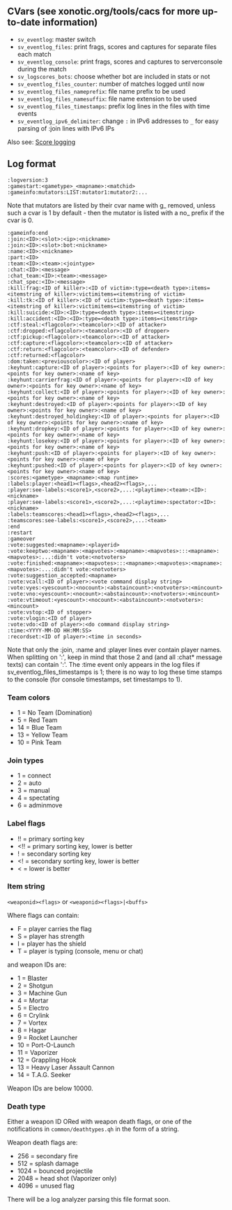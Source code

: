 ## CVars (see xonotic.org/tools/cacs for more up-to-date information)

* `sv_eventlog`: master switch
* `sv_eventlog_files`: print frags, scores and captures for separate files each match
* `sv_eventlog_console`: print frags, scores and captures to serverconsole during the match
* `sv_logscores_bots`: choose whether bot are included in stats or not
* `sv_eventlog_files_counter`: number of matches logged until now
* `sv_eventlog_files_nameprefix`: file name prefix to be used 
* `sv_eventlog_files_namesuffix`: file name extension to be used
* `sv_eventlog_files_timestamps`: prefix log lines in the files with time events
* `sv_eventlog_ipv6_delimiter`: change `:` in IPv6 addresses to `_` for easy parsing of :join lines with IPv6 IPs

Also see: [Score logging](./Score-logging)

## Log format
```
:logversion:3
:gamestart:<gametype>_<mapname>:<matchid>
:gameinfo:mutators:LIST:mutator1:mutator2:...
```
Note that mutators are listed by their cvar name with g_ removed, unless such a cvar is 1 by default - then the mutator is listed with a no_ prefix if the cvar is 0.
```
:gameinfo:end
:join:<ID>:<slot>:<ip>:<nickname>
:join:<ID>:<slot>:bot:<nickname>
:name:<ID>:<nickname>
:part:<ID>
:team:<ID>:<team>:<jointype>
:chat:<ID>:<message>
:chat_team:<ID>:<team>:<message>
:chat_spec:<ID>:<message>
:kill:frag:<ID of killer>:<ID of victim>:type=<death type>:items=<itemstring of killer>:victimitems=<itemstring of victim>
:kill:tk:<ID of killer>:<ID of victim>:type=<death type>:items=<itemstring of killer>:victimitems=<itemstring of victim>
:kill:suicide:<ID>:<ID>:type=<death type>:items=<itemstring>
:kill:accident:<ID>:<ID>:type=<death type>:items=<itemstring>
:ctf:steal:<flagcolor>:<teamcolor>:<ID of attacker>
:ctf:dropped:<flagcolor>:<teamcolor>:<ID of dropper>
:ctf:pickup:<flagcolor>:<teamcolor>:<ID of attacker>
:ctf:capture:<flagcolor>:<teamcolor>:<ID of attacker>
:ctf:return:<flagcolor>:<teamcolor>:<ID of defender>
:ctf:returned:<flagcolor>
:dom:taken:<previouscolor>:<ID of player>
:keyhunt:capture:<ID of player>:<points for player>:<ID of key owner>:<points for key owner>:<name of key>
:keyhunt:carrierfrag:<ID of player>:<points for player>:<ID of key owner>:<points for key owner>:<name of key>
:keyhunt:collect:<ID of player>:<points for player>:<ID of key owner>:<points for key owner>:<name of key>
:keyhunt:destroyed:<ID of player>:<points for player>:<ID of key owner>:<points for key owner>:<name of key>
:keyhunt:destroyed_holdingkey:<ID of player>:<points for player>:<ID of key owner>:<points for key owner>:<name of key>
:keyhunt:dropkey:<ID of player>:<points for player>:<ID of key owner>:<points for key owner>:<name of key>
:keyhunt:losekey:<ID of player>:<points for player>:<ID of key owner>:<points for key owner>:<name of key>
:keyhunt:push:<ID of player>:<points for player>:<ID of key owner>:<points for key owner>:<name of key>
:keyhunt:pushed:<ID of player>:<points for player>:<ID of key owner>:<points for key owner>:<name of key>
:scores:<gametype>_<mapname>:<map runtime>
:labels:player:<head1><flags>,<head2><flags>,...
:player:see-labels:<score1>,<score2>,...:<playtime>:<team>:<ID>:<nickname>
:player:see-labels:<score1>,<score2>,...:<playtime>:spectator:<ID>:<nickname>
:labels:teamscores:<head1><flags>,<head2><flags>,...
:teamscores:see-labels:<score1>,<score2>,...:<team>
:end
:restart
:gameover
:vote:suggested:<mapname>:<playerid>
:vote:keeptwo:<mapname>:<mapvotes>:<mapname>:<mapvotes>:::<mapname>:<mapvotes>:...:didn't vote:<notvoters>
:vote:finished:<mapname>:<mapvotes>:::<mapname>:<mapvotes>:<mapname>:<mapvotes>:...:didn't vote:<notvoters>
:vote:suggestion_accepted:<mapname>
:vote:vcall:<ID of player>:<vote command display string>
:vote:vyes:<yescount>:<nocount>:<abstaincount>:<notvoters>:<mincount>
:vote:vno:<yescount>:<nocount>:<abstaincount>:<notvoters>:<mincount>
:vote:vtimeout:<yescount>:<nocount>:<abstaincount>:<notvoters>:<mincount>
:vote:vstop:<ID of stopper>
:vote:vlogin:<ID of player>
:vote:vdo:<ID of player>:<do command display string>
:time:<YYYY-MM-DD HH:MM:SS>
:recordset:<ID of player>:<time in seconds>
```
Note that only the :join, :name and :player lines ever contain player names. When splitting on ':', keep in mind that those 2 and (and all :chat* message texts) can contain ':'. The :time event only appears in the log files if sv_eventlog_files_timestamps is 1; there is no way to log these time stamps to the console (for console timestamps, set timestamps to 1).

### Team colors
* 1 = No Team (Domination)
* 5 = Red Team
* 14 = Blue Team
* 13 = Yellow Team
* 10 = Pink Team

### Join types
* 1 = connect
* 2 = auto
* 3 = manual
* 4 = spectating
* 6 = adminmove

### Label flags
* !! = primary sorting key
* <!! = primary sorting key, lower is better
* ! = secondary sorting key
* <! = secondary sorting key, lower is better
* < = lower is better

### Item string
`<weaponid><flags>` or `<weaponid><flags>|<buffs>`

Where flags can contain:
* F = player carries the flag
* S = player has strength
* I = player has the shield
* T = player is typing (console, menu or chat)
   
and weapon IDs are:
* 1 = Blaster
* 2 = Shotgun
* 3 = Machine Gun
* 4 = Mortar
* 5 = Electro
* 6 = Crylink
* 7 = Vortex
* 8 = Hagar
* 9 = Rocket Launcher
* 10 = Port-O-Launch
* 11 = Vaporizer
* 12 = Grappling Hook
* 13 = Heavy Laser Assault Cannon
* 14 = T.A.G. Seeker

Weapon IDs are below 10000.

### Death type
Either a weapon ID ORed with weapon death flags, or one of the notifications in `common/deathtypes.qh` in the form of a string.

Weapon death flags are:
* 256 = secondary fire
* 512 = splash damage
* 1024 = bounced projectile
* 2048 = head shot (Vaporizer only)
* 4096 = unused flag

There will be a log analyzer parsing this file format soon.